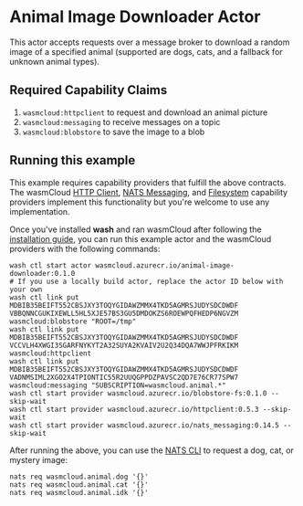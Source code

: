 # Animal Image Downloader Actor

This actor accepts requests over a message broker to download a random image of a specified animal (supported are dogs, cats, and a fallback for unknown animal types).

## Required Capability Claims
1. `wasmcloud:httpclient` to request and download an animal picture
1. `wasmcloud:messaging` to receive messages on a topic
1. `wasmcloud:blobstore` to save the image to a blob

## Running this example
This example requires capability providers that fulfill the above contracts. The wasmCloud [HTTP Client](https://github.com/wasmCloud/capability-providers/tree/main/httpclient), [NATS Messaging](https://github.com/wasmCloud/capability-providers/tree/main/nats), and [Filesystem](https://github.com/wasmCloud/capability-providers/tree/main/blobstore-fs) capability providers implement this functionality but you're welcome to use any implementation.

Once you've installed **wash** and ran wasmCloud after following the [installation guide](https://wasmcloud.dev/overview/installation/), you can run this example actor and the wasmCloud providers with the following commands:
```
wash ctl start actor wasmcloud.azurecr.io/animal-image-downloader:0.1.0
# If you use a locally build actor, replace the actor ID below with your own
wash ctl link put MDBIB35BEIFT552CBSJXY3TOQYGIDAWZMMX4TKD5AGMRSJUDYSDCDWDF VBBQNNCGUKIXEWLL5HL5XJE57BS3GU5DMDOKZS6ROEWPQFHEDP6NGVZM wasmcloud:blobstore "ROOT=/tmp"
wash ctl link put MDBIB35BEIFT552CBSJXY3TOQYGIDAWZMMX4TKD5AGMRSJUDYSDCDWDF VCCVLH4XWGI3SGARFNYKYT2A32SUYA2KVAIV2U2Q34DQA7WWJPFRKIKM wasmcloud:httpclient
wash ctl link put MDBIB35BEIFT552CBSJXY3TOQYGIDAWZMMX4TKD5AGMRSJUDYSDCDWDF VADNMSIML2XGO2X4TPIONTIC55R2UUQGPPDZPAVSC2QD7E76CR77SPW7 wasmcloud:messaging "SUBSCRIPTION=wasmcloud.animal.*"
wash ctl start provider wasmcloud.azurecr.io/blobstore-fs:0.1.0 --skip-wait
wash ctl start provider wasmcloud.azurecr.io/httpclient:0.5.3 --skip-wait
wash ctl start provider wasmcloud.azurecr.io/nats_messaging:0.14.5 --skip-wait
```

After running the above, you can use the [NATS CLI](https://github.com/nats-io/natscli) to request a dog, cat, or mystery image:
```
nats req wasmcloud.animal.dog '{}'
nats req wasmcloud.animal.cat '{}'
nats req wasmcloud.animal.idk '{}'
```